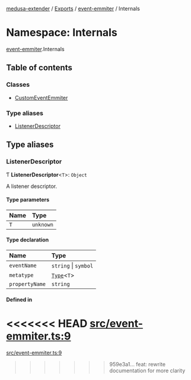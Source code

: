 [medusa-extender](../README.md) / [Exports](../modules.md) / [event-emmiter](event_emmiter.md) / Internals

# Namespace: Internals

[event-emmiter](event_emmiter.md).Internals

## Table of contents

### Classes

- [CustomEventEmmiter](../classes/event_emmiter.Internals.CustomEventEmmiter.md)

### Type aliases

- [ListenerDescriptor](event_emmiter.Internals.md#listenerdescriptor)

## Type aliases

### ListenerDescriptor

Ƭ **ListenerDescriptor**<`T`\>: `Object`

A listener descriptor.

#### Type parameters

| Name | Type |
| :------ | :------ |
| `T` | `unknown` |

#### Type declaration

| Name | Type |
| :------ | :------ |
| `eventName` | `string` \| `symbol` |
| `metatype` | [`Type`](../interfaces/types.Type.md)<`T`\> |
| `propertyName` | `string` |

#### Defined in

<<<<<<< HEAD
[src/event-emmiter.ts:9](https://github.com/adrien2p/medusa-extender/blob/b52b129/src/event-emmiter.ts#L9)
=======
[src/event-emmiter.ts:9](https://github.com/adrien2p/medusa-extender/blob/e917dcd/src/event-emmiter.ts#L9)
>>>>>>> 959e3a1... feat: rewrite documentation for more clarity
